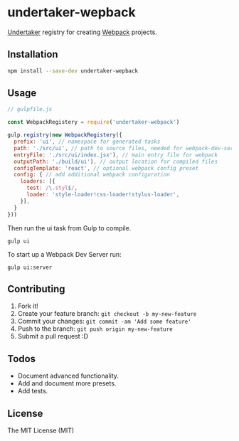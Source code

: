 # undertaker-wepback

[Undertaker](https://www.npmjs.com/package/undertaker) registry for creating [Webpack](https://webpack.github.io) projects.

## Installation

```bash
npm install --save-dev undertaker-wepback
```

## Usage

```javascript
// gulpfile.js

const WebpackRegistery = require('undertaker-webpack')

gulp.registry(new WebpackRegistery({
  prefix: 'ui', // namespace for generated tasks
  path: './src/ui', // path to source files, needed for webpack-dev-server
  entryFile: './src/ui/index.jsx'), // main entry file for webpack
  outputPath: './build/ui'), // output location for compiled files
  configTemplate: 'react', // optional webpack config preset
  config: { // add additional webpack configuration
    loaders: [{
      test: /\.styl$/,
      loader: 'style-loader!css-loader!stylus-loader',
    }],
  }
}))
```

Then run the ui task from Gulp to compile.

```
gulp ui
```

To start up a Webpack Dev Server run:

```
gulp ui:server
```

## Contributing

1. Fork it!
2. Create your feature branch: `git checkout -b my-new-feature`
3. Commit your changes: `git commit -am 'Add some feature'`
4. Push to the branch: `git push origin my-new-feature`
5. Submit a pull request :D

## Todos

* Document advanced functionality.
* Add and document more presets.
* Add tests.

## License

The MIT License (MIT)
